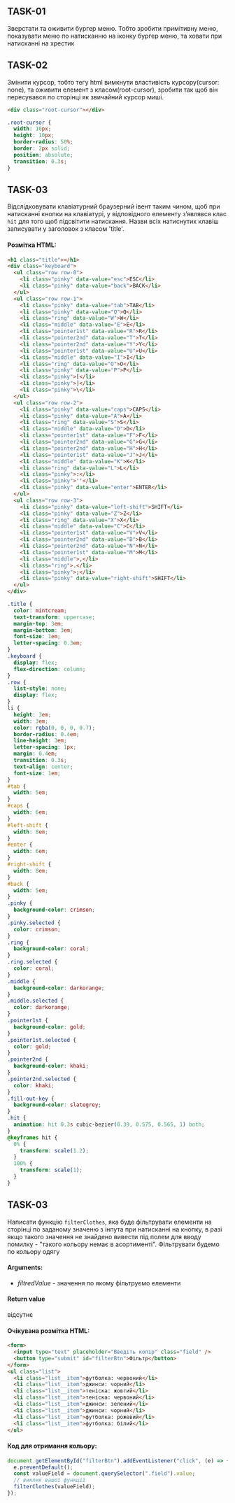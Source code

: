 ## TASK-01

Зверстати та оживити бургер меню. Тобто зробити примітивну меню, показувати меню по натисканню на іконку бургер меню, та ховати при натисканні на хрестик

## TASK-02

Змінити курсор, тобто тегу html вимкнути властивість курсору(cursor: none), та оживити елемент з класом(root-cursor), зробити так щоб він пересувався по сторінці як звичайний курсор миші.

```html
<div class="root-cursor"></div>
```

```css
.root-cursor {
  width: 10px;
  height: 10px;
  border-radius: 50%;
  border: 2px solid;
  position: absolute;
  transition: 0.3s;
}
```

## TASK-03

Відслідковувати клавіатурний браузерний івент таким чином, щоб при натисканні кнопки на клавіатурі,
у відповідного елементу зʼявлявся клас `hit` для того щоб підсвітити натискання.
Назви всіх натиснутих клавіш записувати у заголовок з класом 'title'.

#### Розмітка HTML:

```html
<h1 class="title"></h1>
<div class="keyboard">
  <ul class="row row-0">
    <li class="pinky" data-value="esc">ESC</li>
    <li class="pinky" data-value="back">BACK</li>
  </ul>
  <ul class="row row-1">
    <li class="pinky" data-value="tab">TAB</li>
    <li class="pinky" data-value="Q">Q</li>
    <li class="ring" data-value="W">W</li>
    <li class="middle" data-value="E">E</li>
    <li class="pointer1st" data-value="R">R</li>
    <li class="pointer2nd" data-value="T">T</li>
    <li class="pointer2nd" data-value="Y">Y</li>
    <li class="pointer1st" data-value="U">U</li>
    <li class="middle" data-value="I">I</li>
    <li class="ring" data-value="O">O</li>
    <li class="pinky" data-value="P">P</li>
    <li class="pinky">[</li>
    <li class="pinky">]</li>
    <li class="pinky">\</li>
  </ul>
  <ul class="row row-2">
    <li class="pinky" data-value="caps">CAPS</li>
    <li class="pinky" data-value="A">A</li>
    <li class="ring" data-value="S">S</li>
    <li class="middle" data-value="D">D</li>
    <li class="pointer1st" data-value="F">F</li>
    <li class="pointer2nd" data-value="G">G</li>
    <li class="pointer2nd" data-value="H">H</li>
    <li class="pointer1st" data-value="J">J</li>
    <li class="middle" data-value="K">K</li>
    <li class="ring" data-value="L">L</li>
    <li class="pinky">:</li>
    <li class="pinky">''</li>
    <li class="pinky" data-value="enter">ENTER</li>
  </ul>
  <ul class="row row-3">
    <li class="pinky" data-value="left-shift">SHIFT</li>
    <li class="pinky" data-value="Z">Z</li>
    <li class="ring" data-value="X">X</li>
    <li class="middle" data-value="C">C</li>
    <li class="pointer1st" data-value="V">V</li>
    <li class="pointer2nd" data-value="B">B</li>
    <li class="pointer2nd" data-value="N">N</li>
    <li class="pointer1st" data-value="M">M</li>
    <li class="middle">,</li>
    <li class="ring">.</li>
    <li class="pinky">;</li>
    <li class="pinky" data-value="right-shift">SHIFT</li>
  </ul>
</div>
```

```css
.title {
  color: mintcream;
  text-transform: uppercase;
  margin-top: 3em;
  margin-bottom: 3em;
  font-size: 1em;
  letter-spacing: 0.3em;
}
.keyboard {
  display: flex;
  flex-direction: column;
}
.row {
  list-style: none;
  display: flex;
}
li {
  height: 3em;
  width: 3em;
  color: rgba(0, 0, 0, 0.7);
  border-radius: 0.4em;
  line-height: 3em;
  letter-spacing: 1px;
  margin: 0.4em;
  transition: 0.3s;
  text-align: center;
  font-size: 1em;
}
#tab {
  width: 5em;
}
#caps {
  width: 6em;
}
#left-shift {
  width: 8em;
}
#enter {
  width: 6em;
}
#right-shift {
  width: 8em;
}
#back {
  width: 5em;
}
.pinky {
  background-color: crimson;
}
.pinky.selected {
  color: crimson;
}
.ring {
  background-color: coral;
}
.ring.selected {
  color: coral;
}
.middle {
  background-color: darkorange;
}
.middle.selected {
  color: darkorange;
}
.pointer1st {
  background-color: gold;
}
.pointer1st.selected {
  color: gold;
}
.pointer2nd {
  background-color: khaki;
}
.pointer2nd.selected {
  color: khaki;
}
.fill-out-key {
  background-color: slategrey;
}
.hit {
  animation: hit 0.3s cubic-bezier(0.39, 0.575, 0.565, 1) both;
}
@keyframes hit {
  0% {
    transform: scale(1.2);
  }
  100% {
    transform: scale(1);
  }
}
```

## TASK-03

Написати функцію `filterСlothes`, яка буде фільтрувати елементи на сторінці по заданому значеню з інпута при натисканні на кнопку, в разі якщо такого значення не знайдено вивести під полем для вводу помилку - "такого кольору немає в асортименті". Фільтрувати будемо по кольору одягу

#### Arguments:

- _filtredValue_ - значення по якому фільтруємо елементи

#### Return value

відсутнє

#### Очікувана розмітка HTML:

```html
<form>
  <input type="text" placeholder="Введіть колір" class="field" />
  <button type="submit" id="filterBtn">Фільтр</button>
</form>
<ul class="list">
  <li class="list__item">футболка: червоний</li>
  <li class="list__item">джинси: чорний</li>
  <li class="list__item">теніска: жовтий</li>
  <li class="list__item">теніска: червоний</li>
  <li class="list__item">джинси: зелений</li>
  <li class="list__item">джинси: чорний</li>
  <li class="list__item">футболка: рожевий</li>
  <li class="list__item">футболка: білий</li>
</ul>
```

#### Код для отримання кольору:

```js
document.getElementById("filterBtn").addEventListener("click", (e) => {
  e.preventDefault();
  const valueField = document.querySelector(".field").value;
  // виклик вашої функції
  filterСlothes(valueField);
});
```
